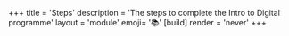+++
title = 'Steps'
description = 'The steps to complete the Intro to Digital programme'
layout = 'module'
emoji= '📚'
[build]
render = 'never'
+++
